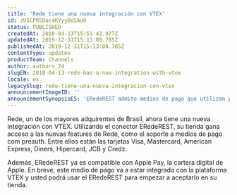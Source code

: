 ```yaml
---
title: 'Rede tiene una nueva integración con VTEX'
id: zU5CPR5Doc4KYyyOoSAuO
status: PUBLISHED
createdAt: 2018-04-13T15:51:42.977Z
updatedAt: 2019-12-31T15:13:00.785Z
publishedAt: 2019-12-31T15:13:00.785Z
contentType: updates
productTeam: Channels
author: authors_24
slugEN: 2018-04-13-rede-has-a-new-integration-with-vtex
locale: es
legacySlug: rede-tiene-una-nueva-integracion-con-vtex
announcementImageID: ''
announcementSynopsisES: 'ERedeREST admite medios de pago que utilizan preauth y tiene total compatibilidad con Apple Pay.'
---
```


Rede, un de los mayores adquirentes de Brasil, ahora tiene una nueva integración con VTEX. Utilizando el conector ERedeREST, su tienda gana acceso a las nuevas features de Rede, como el soporte a medios de pago com preauth. Entre ellos están las tarjetas Visa, Mastercard, American Express, Diners, Hipercard, JCB y Credz. 

Además, ERedeREST ya es compatible con Apple Pay, la cartera digital de Apple. En breve, este medio de pago va a estar integrado con la plataforma VTEX y usted podrá usar el ERedeREST para empezar a aceptarlo en su tienda.
